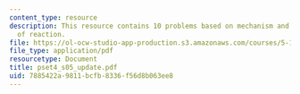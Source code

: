 ```yaml
---
content_type: resource
description: This resource contains 10 problems based on mechanism and major products
  of reaction.
file: https://ol-ocw-studio-app-production.s3.amazonaws.com/courses/5-12-organic-chemistry-i-spring-2005/7885422a9811bcfb8336f56d8b063ee8_pset4_s05_update.pdf
file_type: application/pdf
resourcetype: Document
title: pset4_s05_update.pdf
uid: 7885422a-9811-bcfb-8336-f56d8b063ee8
---
```


